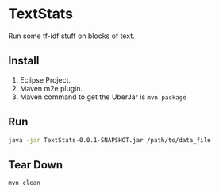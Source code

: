 # TextStats
Run some tf-idf stuff on blocks of text. 

## Install
1. Eclipse Project.
2. Maven m2e plugin.
3. Maven command to get the UberJar is `mvn package`

## Run 
```bash
java -jar TextStats-0.0.1-SNAPSHOT.jar /path/to/data_file
```

## Tear Down
```bash
mvn clean
```
